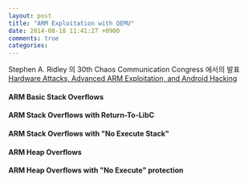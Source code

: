 ```yaml
---
layout: post
title: "ARM Exploitation with QEMU"
date: 2014-08-18 11:41:27 +0900
comments: true
categories: 
---
```


Stephen A. Ridley 의 30th Chaos Communication Congress 에서의 발표 [Hardware Attacks, Advanced ARM Exploitation, and Android Hacking](http://www.youtube.com/watch?v=frUvlhO8o8A)

#### ARM Basic Stack Overflows

#### ARM Stack Overflows with Return-To-LibC

#### ARM Stack Overflows with "No Execute Stack"

#### ARM Heap Overflows

#### ARM Heap Overflows with "No Execute" protection
